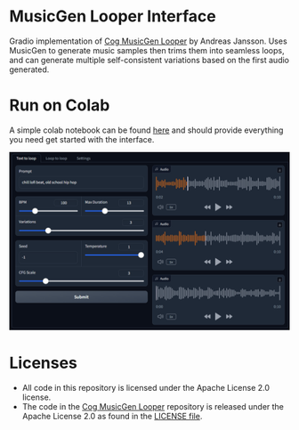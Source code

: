 # MusicGen Looper Interface
Gradio implementation of [Cog MusicGen Looper](https://github.com/andreasjansson/cog-musicgen-looper) by Andreas Jansson. Uses MusicGen to generate music samples then trims them into seamless loops, and can generate multiple self-consistent variations based on the first audio generated.

# Run on Colab
A simple colab notebook can be found [here](https://colab.research.google.com/drive/1cGaPjpETt0eBr1RPXhu3SvWoh1AaZN-I?usp=sharing) and should provide everything you need get started with the interface.

![alt text](https://github.com/sebastienlarivee/musicgen-looper-interface/blob/main/interface_screenshot.png)

# Licenses
* All code in this repository is licensed under the Apache License 2.0 license.
* The code in the [Cog MusicGen Looper](https://github.com/andreasjansson/cog-musicgen-looper) repository is released under the Apache License 2.0 as found in the [LICENSE file](https://github.com/andreasjansson/cog-musicgen-looper/blob/main/LICENSE).
